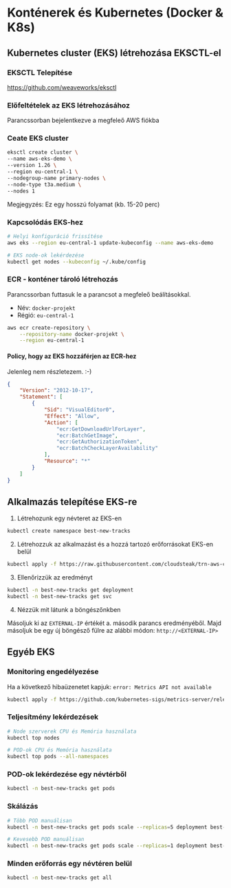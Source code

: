 # Konténerek és Kubernetes (Docker & K8s)

## Kubernetes cluster (EKS) létrehozása EKSCTL-el

### EKSCTL Telepítése

https://github.com/weaveworks/eksctl


### Előfeltételek az EKS létrehozásához

Parancssorban bejelentkezve a megfeleő AWS fiókba


### Ceate EKS cluster

```bash
eksctl create cluster \
--name aws-eks-demo \
--version 1.26 \
--region eu-central-1 \
--nodegroup-name primary-nodes \
--node-type t3a.medium \
--nodes 1
```

Megjegyzés: Ez egy hosszú folyamat (kb. 15-20 perc)


### Kapcsolódás EKS-hez

```bash
# Helyi konfiguráció frissítése
aws eks --region eu-central-1 update-kubeconfig --name aws-eks-demo

# EKS node-ok lekérdezése
kubectl get nodes --kubeconfig ~/.kube/config
```

### ECR - konténer tároló létrehozás

Parancssorban futtasuk le a parancsot a megfeleő beálításokkal.
- Név: `docker-projekt`
- Régió: `eu-central-1`

```bash
aws ecr create-repository \
    --repository-name docker-projekt \
    --region eu-central-1 
```


#### Policy, hogy az EKS hozzáférjen az ECR-hez

Jelenleg nem részletezem. :-)

```json
{
    "Version": "2012-10-17",
    "Statement": [
        {
            "Sid": "VisualEditor0",
            "Effect": "Allow",
            "Action": [
                "ecr:GetDownloadUrlForLayer",
                "ecr:BatchGetImage",
                "ecr:GetAuthorizationToken",
                "ecr:BatchCheckLayerAvailability"
            ],
            "Resource": "*"
        }
    ]
}
```

## Alkalmazás telepítése EKS-re

1. Létrehozunk egy névteret az EKS-en
```bash
kubectl create namespace best-new-tracks
```

2. Létrehozzuk az alkalmazást és a hozzá tartozó erőforrásokat EKS-en belül

```bash
kubectl apply -f https://raw.githubusercontent.com/cloudsteak/trn-aws-common/main/eks-bestnewtracks-deployment.yaml --namespace best-new-tracks
```

3. Ellenőrizzük az eredményt

```bash
kubectl -n best-new-tracks get deployment
kubectl -n best-new-tracks get svc 
```

4. Nézzük mit látunk a böngészőnkben

Másoljuk ki az `EXTERNAL-IP` értékét a. második parancs eredményéből. Majd másoljuk be egy új böngésző fülre az alábbi módon: `http://<EXTERNAL-IP>`


## Egyéb EKS

### Monitoring engedélyezése

Ha a következő hibaüzenetet kapjuk: `error: Metrics API not available`

```bash
kubectl apply -f https://github.com/kubernetes-sigs/metrics-server/releases/latest/download/components.yaml
```

### Teljesítmény lekérdezések

```bash
# Node szerverek CPU és Memória használata
kubectl top nodes

# POD-ok CPU és Memória használata
kubectl top pods --all-namespaces
```

### POD-ok lekérdezése egy névtérből

```bash
kubectl -n best-new-tracks get pods
```

### Skálázás

```bash
# Több POD manuálisan
kubectl -n best-new-tracks get pods scale --replicas=5 deployment best-new-tracks

# Kevesebb POD manuálisan
kubectl -n best-new-tracks get pods scale --replicas=1 deployment best-new-tracks
```
### Minden erőforrás egy névtéren belül

```bash
kubectl -n best-new-tracks get all
```


